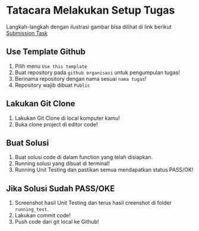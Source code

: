 # Tatacara Melakukan Setup Tugas

Langkah-langkah dengan ilustrasi gambar bisa dilihat di link berikut [Submission Task](https://docs.google.com/presentation/d/1n_bXaAbSSoxznhN7m-w2ZnU_N07p_N4MpMI3dCxH2QI/edit#slide=id.g248d6597362_0_573)

## Use Template Github

1. Pilih menu `Use this template`
2. Buat repository pada `github organisasi` untuk pengumpulan tugas!
3. Berinama repository dengan nama sesuai `nama tugas`!
4. Repository wajib dibuat `Public`

## Lakukan Git Clone

1. Lakukan Git Clone di local komputer kamu!
2. Buka clone project di editor code!

## Buat Solusi

1. Buat solusi code di dalam function yang telah disiapkan.
2. Running solusi yang dibuat di terminal!
3. Running Unit Testing dan pastikan semua mendapatkan status PASS/OK!

## Jika Solusi Sudah PASS/OKE

1. Screenshot hasil Unit Testing dan terus hasil creenshot di folder `running_test`.
2. Lakukan commit code!
3. Push code dari git local ke Github!
